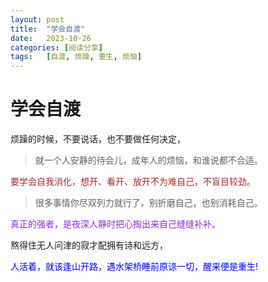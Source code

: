 ```yaml
---
layout: post
title:  "学会自渡"
date:   2023-10-26
categories: [阅读分享]
tags:   [自渡, 烦躁, 重生, 烦恼]
---
```


# 学会自渡 #
烦躁的时候，不要说话，也不要做任何决定，   

> 就一个人安静的待会儿，成年人的烦恼，和谁说都不合适。  

<font color="#a52a2a">要学会自我消化，想开、看开、放开不为难自己，不盲目较劲。</font>   

> 很多事情你尽双列力就行了，别折磨自己，也别消耗自己。  

<font color="#8a2be2">真正的强者，是夜深人静时把心掏出来自己缝缝补补。</font> 

熬得住无人问津的寂才配拥有诗和远方，  

<font color="#0000ff">人活着，就该逢山开路，遇水架桥睡前原谅一切，醒来便是重生!  </font>
